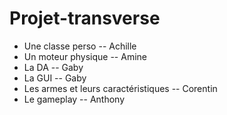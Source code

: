 # Projet-transverse

 - Une classe perso -- Achille
 - Un moteur physique -- Amine
 - La DA -- Gaby
 - La GUI -- Gaby
 - Les armes et leurs caractéristiques -- Corentin
 - Le gameplay -- Anthony
